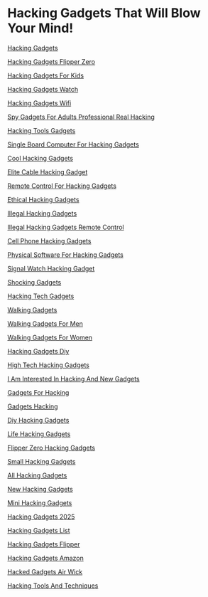 <h1>Hacking Gadgets That Will Blow Your Mind!</h1><p><a href="post/hacking-gadgets.md">Hacking Gadgets</a></p>
<p><a href="post/hacking-gadgets-flipper-zero.md">Hacking Gadgets Flipper Zero</a></p>
<p><a href="post/hacking-gadgets-for-kids.md">Hacking Gadgets For Kids</a></p>
<p><a href="post/hacking-gadgets-watch.md">Hacking Gadgets Watch</a></p>
<p><a href="post/hacking-gadgets-wifi.md">Hacking Gadgets Wifi</a></p>
<p><a href="post/spy-gadgets-for-adults-professional-real-hacking.md">Spy Gadgets For Adults Professional Real Hacking</a></p>
<p><a href="post/hacking-tools-gadgets.md">Hacking Tools Gadgets</a></p>
<p><a href="post/single-board-computer-for-hacking-gadgets.md">Single Board Computer For Hacking Gadgets</a></p>
<p><a href="post/cool-hacking-gadgets.md">Cool Hacking Gadgets</a></p>
<p><a href="post/elite-cable-hacking-gadget.md">Elite Cable Hacking Gadget</a></p>
<p><a href="post/remote-control-for-hacking-gadgets.md">Remote Control For Hacking Gadgets</a></p>
<p><a href="post/ethical-hacking-gadgets.md">Ethical Hacking Gadgets</a></p>
<p><a href="post/illegal-hacking-gadgets.md">Illegal Hacking Gadgets</a></p>
<p><a href="post/illegal-hacking-gadgets-remote-control.md">Illegal Hacking Gadgets Remote Control</a></p>
<p><a href="post/cell-phone-hacking-gadgets.md">Cell Phone Hacking Gadgets</a></p>
<p><a href="post/physical-software-for-hacking-gadgets.md">Physical Software For Hacking Gadgets</a></p>
<p><a href="post/signal-watch-hacking-gadget.md">Signal Watch Hacking Gadget</a></p>
<p><a href="post/shocking-gadgets.md">Shocking Gadgets</a></p>
<p><a href="post/hacking-tech-gadgets.md">Hacking Tech Gadgets</a></p>
<p><a href="post/walking-gadgets.md">Walking Gadgets</a></p>
<p><a href="post/walking-gadgets-for-men.md">Walking Gadgets For Men</a></p>
<p><a href="post/walking-gadgets-for-women.md">Walking Gadgets For Women</a></p>
<p><a href="post/hacking-gadgets-diy.md">Hacking Gadgets Diy</a></p>
<p><a href="post/high-tech-hacking-gadgets.md">High Tech Hacking Gadgets</a></p>
<p><a href="post/i-am-interested-in-hacking-and-new-gadgets.md">I Am Interested In Hacking And New Gadgets</a></p>
<p><a href="post/gadgets-for-hacking.md">Gadgets For Hacking</a></p>
<p><a href="post/gadgets-hacking.md">Gadgets Hacking</a></p>
<p><a href="post/diy-hacking-gadgets.md">Diy Hacking Gadgets</a></p>
<p><a href="post/life-hacking-gadgets.md">Life Hacking Gadgets</a></p>
<p><a href="post/flipper-zero-hacking-gadgets.md">Flipper Zero Hacking Gadgets</a></p>
<p><a href="post/small-hacking-gadgets.md">Small Hacking Gadgets</a></p>
<p><a href="post/all-hacking-gadgets.md">All Hacking Gadgets</a></p>
<p><a href="post/new-hacking-gadgets.md">New Hacking Gadgets</a></p>
<p><a href="post/mini-hacking-gadgets.md">Mini Hacking Gadgets</a></p>
<p><a href="post/hacking-gadgets-2025.md">Hacking Gadgets 2025</a></p>
<p><a href="post/hacking-gadgets-list.md">Hacking Gadgets List</a></p>
<p><a href="post/hacking-gadgets-flipper.md">Hacking Gadgets Flipper</a></p>
<p><a href="post/hacking-gadgets-amazon.md">Hacking Gadgets Amazon</a></p>
<p><a href="post/hacked-gadgets-air-wick.md">Hacked Gadgets Air Wick</a></p>
<p><a href="post/hacking-tools-and-techniques.md">Hacking Tools And Techniques</a></p>
